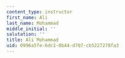 ```yaml
---
content_type: instructor
first_name: Ali
last_name: Mohammad
middle_initial: ''
salutation: ''
title: Ali Mohammad
uid: 0996a5fe-6dc1-0b44-d707-cb5227278fa3
---
```

